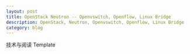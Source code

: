 ```yaml
---
layout: post
title: OpenStack Neutron -- Openvswitch, Openflow, Linux Bridge
description: OpenStack, Neutron, Openvswitch, Openflow, Linux Bridge
category: blog
---
```


技术与阅读 Template
